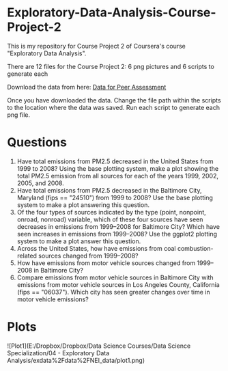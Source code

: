 # Exploratory-Data-Analysis-Course-Project-2

This is my repository for Course Project 2 of Coursera's course "Exploratory Data Analysis". 

There are 12 files for the Course Project 2: 6 png pictures and 6 scripts to generate each

Download the data from here:
<a href="https://d396qusza40orc.cloudfront.net/exdata%2Fdata%2FNEI_data.zip">Data for Peer Assessment</a>

Once you have downloaded the data. Change the file path within the scripts to the location where the data was saved. Run each script to generate each png file.


# Questions
1. Have total emissions from PM2.5 decreased in the United States from 1999 to 2008? Using the base plotting system, make a plot showing the total PM2.5 emission from all sources for each of the years 1999, 2002, 2005, and 2008.
2. Have total emissions from PM2.5 decreased in the Baltimore City, Maryland (fips == "24510") from 1999 to 2008? Use the base plotting system to make a plot answering this question.
3. Of the four types of sources indicated by the type (point, nonpoint, onroad, nonroad) variable, which of these four sources have seen decreases in emissions from 1999–2008 for Baltimore City? Which have seen increases in emissions from 1999–2008? Use the ggplot2 plotting system to make a plot answer this question.
4. Across the United States, how have emissions from coal combustion-related sources changed from 1999–2008?
5. How have emissions from motor vehicle sources changed from 1999–2008 in Baltimore City?
6. Compare emissions from motor vehicle sources in Baltimore City with emissions from motor vehicle sources in Los Angeles County, California (fips == "06037"). Which city has seen greater changes over time in motor vehicle emissions?


# Plots

![Plot1](E:/Dropbox/Dropbox/Data Science Courses/Data Science Specialization/04 - Exploratory Data Analysis/exdata%2Fdata%2FNEI_data/plot1.png)
